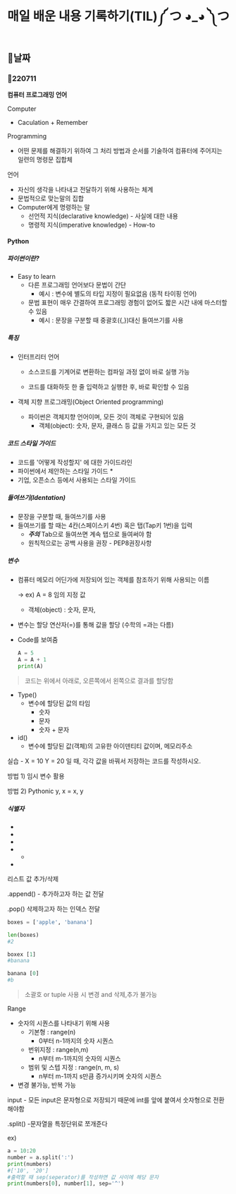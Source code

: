 # 매일 배운 내용 기록하기(TIL)༼ つ ◕_◕ ༽つ

##  🐧날짜

### 🐣220711



 **컴퓨터 프로그래밍 언어**

Computer 

* Caculation + Remember

Programming 

* 어떤 문제를 해결하기 위하여 그 처리 방법과 순서를 기술하여 컴퓨터에 주어지는 일련의 명령문 집합체

언어

* 자신의 생각을 나타내고 전달하기 위해 사용하는 체계
* 문법적으로 맞는말의 집합
* Computer에게 명령하는 말
  * 선언적 지식(declarative knowledge) - 사실에 대한 내용
  * 명령적 지식(imperative knowledge) - How-to



#### Python

 ##### 파이썬이란?

* Easy to learn
  * 다른 프로그래밍 언어보다 문법이 간단
    * 예시 : 변수에 별도의 타입 지정이 필요없음 (동적 타이핑 언어)
  * 문법 표현이 매우 간결하여 프로그래밍 경험이 없어도 짧은 시간 내에 마스터할 수 있음
    * 예시 : 문장을 구분할 때 중괄호({,})대신 들여쓰기를 사용

##### 특징 

* 인터프리터 언어

  * 소스코드를 기계어로 변환하는 컴파일 과정 없이 바로 실행 가능

  * 코드를 대화하듯 한 줄 입력하고 실행한 후, 바로 확인할 수 있음

    

* 객체 지향 프로그래밍(Object Oriented programming)

  * 파이썬은 객체지향 언어이며, 모든 것이 객체로 구현되어 있음
    * 객체(object): 숫자, 문자, 클래스 등 값을 가지고 있는 모든 것

##### 코드 스타일 가이드

* 코드를 '어떻게 작성할지' 에 대한 가이드라인
* 파이썬에서 제안하는 스타일 가이드
  * 
* 기업, 오픈소스 등에서 사용되는 스타일 가이드



##### 들여쓰기(Identation)

* 문장을 구분할 때, 들여쓰기를 사용
* 들여쓰기를 할 때는 4칸(스페이스키 4번) 혹은 탭(Tap키 1번)을 입력
  * ***주의***   Tab으로 들여쓰면 계속 탭으로 들여써야 함
  * 원칙적으로는 공백 사용을 권장 - PEP8권장사항 

##### 변수

* 컴퓨터 메모리 어딘가에 저장되어 있는 객체를 참조하기 위해 사용되는 이름

  -> ex) A = 8 임의 지정 값

  * 객체(object) : 숫자, 문자, 

* 변수는 할당 연산자(=)를 통해 값을 할당 (수학의 =과는 다름)

* Code를 보여줌

  ```python
  A = 5
  A = A + 1
  print(A)
  
  ```

> 코드는 위에서 아래로, 오른쪽에서 왼쪽으로 결과를 할당함

* Type() 
  * 변수에 할당된 값의 타임
    * 숫자
    * 문자
    * 숫자 + 문자
* id()
  * 변수에 할당된 값(객체)의 고유한 아이덴티티 값이며, 메모리주소





실습 - X = 10 Y = 20 일 때, 각각 값을 바꿔서 저장하는 코드를 작성하시오.

 방법 1) 임시 변수 활용

 방법 2) Pythonic y, x =  x, y



##### 식별자

* 
*  
*  
*  
  *  
*  





리스트 값 추가/삭제

.append() - 추가하고자 하는 값 전달

.pop() 삭제하고자 하는 인덱스 전달



```python
boxes = ['apple', 'banana']

len(boxes)
#2

boxex [1]
#banana

banana [0]
#b
```



> 소괄호 or tuple 사용 시 변경 and 삭제,추가 불가능



Range

* 숫자의 시퀀스를 나타내기 위해 사용
  * 기본형 : range(n)
    * 0부터 n-1까지의 숫자 시퀀스
  * 번위지정 : range(n,m)
    * n부터 m-1까지의 숫자의 시퀀스
  * 범위 및 스텝 지정 : range(n, m, s)
    * n부터 m-1까지 s만큼 증가시키며 숫자의 시퀀스
* 변경 불가능, 반복 가능









input - 모든 input은 문자형으로 저장되기 때문에 int를 앞에 붙여서 숫자형으로 전환해야함

.split() -문자열을 특정단위로 쪼개준다

ex)

```python
a = 10:20 
number = a.split(':')
print(numbers)
#['10', '20']
#출력할 때 sep(seperator)를 작성하면 값 사이에 해당 문자
print(numbers[0], number[1], sep='^')
```



